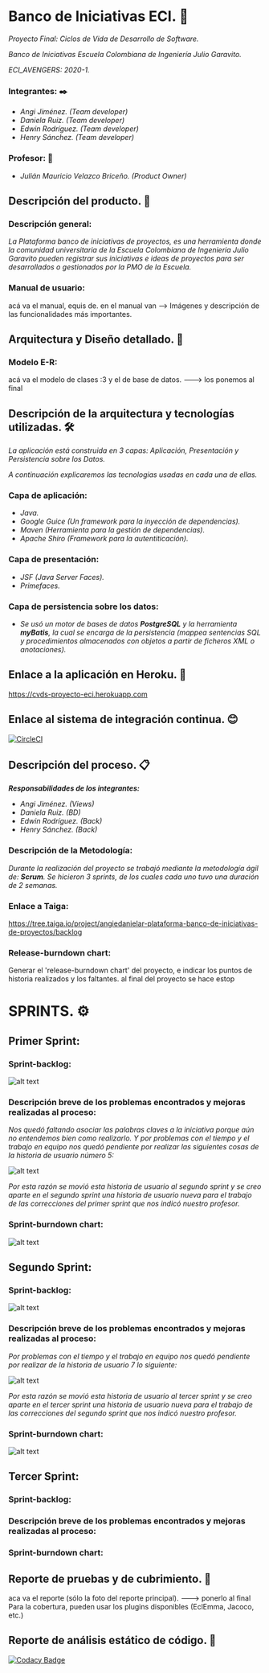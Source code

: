 # Banco de Iniciativas ECI. 🚀


_Proyecto Final: Ciclos de Vida de Desarrollo de Software._


_Banco de Iniciativas Escuela Colombiana de Ingeniería Julio Garavito._


_ECI_AVENGERS: 2020-1._


### Integrantes: ✒️
+ _Angi Jiménez. (Team developer)_
+ _Daniela Ruiz. (Team developer)_
+ _Edwin Rodríguez. (Team developer)_
+ _Henry Sánchez. (Team developer)_


### Profesor: 📌
+ _Julián Mauricio Velazco Briceño. (Product Owner)_


## Descripción del producto. 📄
### Descripción general: 


_La Plataforma banco de iniciativas de proyectos, es una herramienta donde la comunidad universitaria 
de la Escuela Colombiana de Ingenieria Julio Garavito pueden registrar sus iniciativas e ideas de 
proyectos para ser desarrollados o gestionados por la PMO de la Escuela._


### Manual de usuario: 
acá va el manual, equis de.
en el manual van --> Imágenes y descripción de las funcionalidades más importantes.


## Arquitectura y Diseño detallado. 🔧


### Modelo E-R:
acá va el modelo de clases :3 y el de base de datos. ---> los ponemos al final


## Descripción de la arquitectura y tecnologías utilizadas. 🛠️
_La aplicación está construida en 3 capas: Aplicación, Presentación y Persistencia sobre los Datos._


_A continuación explicaremos las tecnologias usadas en cada una de ellas._

### Capa de aplicación:
+ _Java._
+ _Google Guice (Un framework para la inyección de dependencias)._
+ _Maven (Herramienta para la gestión de dependencias)._
+ _Apache Shiro (Framework para la autentiticación)._


### Capa de presentación:
+ _JSF (Java Server Faces)._
+ _Primefaces._


### Capa de persistencia sobre los datos:
+ _Se usó un motor de bases de datos **PostgreSQL** y la herramienta **myBatis**, la cual se encarga de la persistencia 
(mappea sentencias SQL y procedimientos almacenados con objetos a partir de ficheros XML o anotaciones)._


## Enlace a la aplicación en Heroku. 📢
https://cvds-proyecto-eci.herokuapp.com


## Enlace al sistema de integración continua. 😊
[![CircleCI](https://circleci.com/gh/Edyesid/2020-1-PROYCVDS-ECI_AVENGERS.svg?style=svg)](https://circleci.com/gh/Edyesid/2020-1-PROYCVDS-ECI_AVENGERS)


## Descripción del proceso. 📋
_**Responsabilidades de los integrantes:**_
+ _Angi Jiménez. (Views)_
+ _Daniela Ruiz. (BD)_
+ _Edwin Rodríguez. (Back)_
+ _Henry Sánchez. (Back)_


### Descripción de la Metodología:
_Durante la realización del proyecto se trabajó mediante la metodología ágil de: **Scrum**. Se hicieron 3 sprints, de los cuales cada uno tuvo una duración de 2 semanas._


### Enlace a Taiga:
https://tree.taiga.io/project/angiedanielar-plataforma-banco-de-iniciativas-de-proyectos/backlog


### Release-burndown chart:
Generar el 'release-burndown chart' del proyecto, e indicar los puntos de historia realizados y los faltantes.
al final del proyecto se hace estop


# SPRINTS. ⚙️
## Primer Sprint:
### Sprint-backlog:
![alt text](https://raw.githubusercontent.com/Edyesid/2020-1-PROYCVDS-ECI_AVENGERS/master/Imagenes/1erSprint.jpeg) 


### Descripción breve de los problemas encontrados y  mejoras realizadas al proceso:
_Nos quedó faltando asociar las palabras claves a la iniciativa porque aún no entendemos bien como realizarlo.
Y por problemas con el tiempo y el trabajo en equipo nos quedó pendiente por realizar las siguientes cosas de la historia de usuario número 5:_


![alt text](https://raw.githubusercontent.com/Edyesid/2020-1-PROYCVDS-ECI_AVENGERS/master/Imagenes/faltando1sprint.jpeg)


_Por esta razón se movió esta historia de usuario al segundo sprint y se creo aparte en el segundo sprint una historia de usuario nueva para el trabajo de las correcciones del primer sprint que nos indicó nuestro profesor._


### Sprint-burndown chart:
![alt text](https://raw.githubusercontent.com/Edyesid/2020-1-PROYCVDS-ECI_AVENGERS/master/Imagenes/backlog.jpeg) 


## Segundo Sprint:
### Sprint-backlog:
![alt text](https://raw.githubusercontent.com/Edyesid/2020-1-PROYCVDS-ECI_AVENGERS/master/Imagenes/2doSprint.jpg) 


### Descripción breve de los problemas encontrados y  mejoras realizadas al proceso:
_Por problemas con el tiempo y el trabajo en equipo nos quedó pendiente por realizar de la historia de usuario 7 lo siguiente:_


![alt text](https://raw.githubusercontent.com/Edyesid/2020-1-PROYCVDS-ECI_AVENGERS/master/Imagenes/falta2sprint.jpg)


_Por esta razón se movió esta historia de usuario al tercer sprint y se creo aparte en el tercer sprint una historia de usuario nueva para el trabajo de las correcciones del segundo sprint que nos indicó nuestro profesor._


### Sprint-burndown chart:
![alt text](https://raw.githubusercontent.com/Edyesid/2020-1-PROYCVDS-ECI_AVENGERS/master/Imagenes/backlog2.jpg) 


## Tercer Sprint:
### Sprint-backlog:
### Descripción breve de los problemas encontrados y  mejoras realizadas al proceso:
### Sprint-burndown chart:


## Reporte de pruebas y de cubrimiento. 📖
aca va el reporte (sólo la foto del reporte principal). ---> ponerlo al final 
Para la cobertura, pueden usar los plugins disponibles (EclEmma, Jacoco, etc.)


## Reporte de análisis estático de código. 🎁
[![Codacy Badge](https://api.codacy.com/project/badge/Grade/1a70a519783d4905a1dc5140955316dd)](https://app.codacy.com/manual/Edyesid/2020-1-PROYCVDS-ECI_AVENGERS?utm_source=github.com&utm_medium=referral&utm_content=Edyesid/2020-1-PROYCVDS-ECI_AVENGERS&utm_campaign=Badge_Grade_Dashboard)





